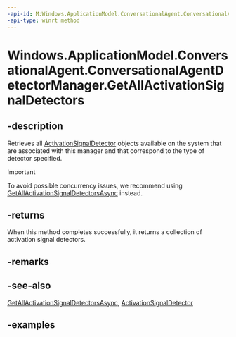 ```yaml
---
-api-id: M:Windows.ApplicationModel.ConversationalAgent.ConversationalAgentDetectorManager.GetAllActivationSignalDetectors
-api-type: winrt method
---
```


<!-- Method syntax.
public IVectorView<ActivationSignalDetector> ConversationalAgentDetectorManager.GetAllActivationSignalDetectors()
-->

# Windows.ApplicationModel.ConversationalAgent.ConversationalAgentDetectorManager.GetAllActivationSignalDetectors

## -description

Retrieves all [ActivationSignalDetector](activationsignaldetector.md) objects available on the system that are associated with this manager and that correspond to the type of detector specified.

> [!Important]
> To avoid possible concurrency issues, we recommend using [GetAllActivationSignalDetectorsAsync](conversationalagentdetectormanager_getallactivationsignaldetectorsasync_336274667.md) instead.

## -returns

When this method completes successfully, it returns a collection of activation signal detectors.

## -remarks

## -see-also

[GetAllActivationSignalDetectorsAsync](conversationalagentdetectormanager_getallactivationsignaldetectorsasync_336274667.md), [ActivationSignalDetector](activationsignaldetector.md)

## -examples

